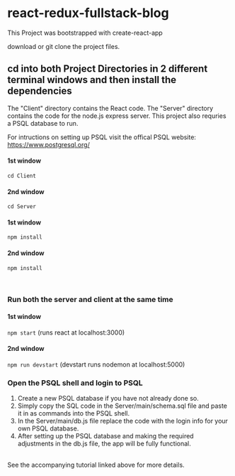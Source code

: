 # react-redux-fullstack-blog

This Project was bootstrapped with create-react-app

download or git clone the project files.

## cd into both Project Directories in 2 different terminal windows and then install the dependencies

The "Client" directory contains the React code. The "Server" directory contains the code for the node.js express server. This project also requries a PSQL database to run. 

For intructions on setting up PSQL visit the offical PSQL website:
<br />
https://www.postgresql.org/ 


#### 1st window
`cd Client`

#### 2nd window
`cd Server`

#### 1st window
`npm install` 

#### 2nd window
`npm install` 

<br />

### Run both the server and client at the same time

#### 1st window 
`npm start`
(runs react at localhost:3000)

#### 2nd window 
`npm run devstart` 
(devstart runs nodemon at localhost:5000)


### Open the PSQL shell and login to PSQL

<ol>
  <li>Create a new PSQL database if you have not already done so. </li>
  <li>Simply copy the SQL code in the Server/main/schema.sql file and paste it in as commands into the PSQL shell.  </li> 
  <li> In the Server/main/db.js file replace the code with the login info for your own PSQL database. </li>
  <li> After setting up the PSQL database and making the required adjustments in the db.js file, the app will be fully functional. </li> 
</ol>

<br />
See the accompanying tutorial linked above for more details. 
